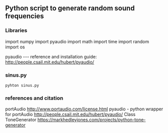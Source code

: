 ## Python script to generate random sound frequencies ##

### Libraries ###

import numpy
import pyaudio
import math
import time
import random
import os

pyaudio --- reference and installation guide:
http://people.csail.mit.edu/hubert/pyaudio/

### sinus.py  ###
`pyhton sinus.py`

### references and citation ###
portAudio
http://www.portaudio.com/license.html
pyaudio - python wrapper for portAudio
http://people.csail.mit.edu/hubert/pyaudio/
Class ToneGenerator
https://markhedleyjones.com/projects/python-tone-generator
